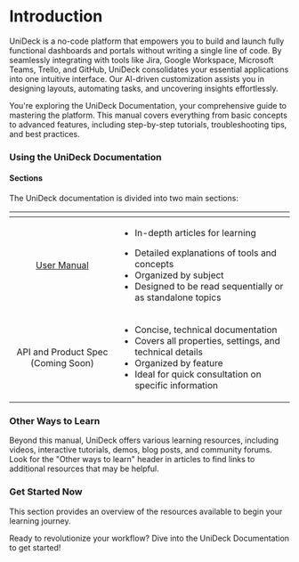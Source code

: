 # Introduction

UniDeck is a no-code platform that empowers you to build and launch fully functional dashboards and portals without writing a single line of code. By seamlessly integrating with tools like Jira, Google Workspace, Microsoft Teams, Trello, and GitHub, UniDeck consolidates your essential applications into one intuitive interface. Our AI-driven customization assists you in designing layouts, automating tasks, and uncovering insights effortlessly.

You're exploring the UniDeck Documentation, your comprehensive guide to mastering the platform. This manual covers everything from basic concepts to advanced features, including step-by-step tutorials, troubleshooting tips, and best practices.

### Using the UniDeck Documentation

#### Sections

The UniDeck documentation is divided into two main sections:

<table data-card-size="large" data-view="cards"><thead><tr><th align="center"></th><th></th></tr></thead><tbody><tr><td align="center"><a href="broken-reference">User Manual</a></td><td><ul><li>In-depth articles for learning</li></ul><ul><li>Detailed explanations of tools and concepts</li><li>Organized by subject</li><li>Designed to be read sequentially or as standalone topics</li></ul></td></tr><tr><td align="center">API and Product Spec (Coming Soon)</td><td><ul><li>Concise, technical documentation</li><li>Covers all properties, settings, and technical details</li><li>Organized by feature </li><li>Ideal for quick consultation on specific information</li></ul></td></tr></tbody></table>

### Other Ways to Learn

Beyond this manual, UniDeck offers various learning resources, including videos, interactive tutorials, demos, blog posts, and community forums. Look for the "Other ways to learn" header in articles to find links to additional resources that may be helpful.

### Get Started Now

This section provides an overview of the resources available to begin your learning journey.

Ready to revolutionize your workflow? Dive into the UniDeck Documentation to get started!

